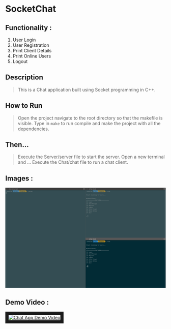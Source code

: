 # SocketChat

## Functionality :
1. User Login
2. User Registration
3. Print Client Details
4. Print Online Users
5. Logout

## Description

> This is a Chat application built using Socket programming in C++.

## How to Run

> Open the project navigate to the root directory so that the makefile is visible.
> Type in `make` to run compile and make the project with all the dependencies.

## Then...

> Execute the Server/server file to start the server.
> Open a new terminal and ...
> Execute the Chat/chat file to run a chat client.

## Images :
![alt text][logo]

[logo]: https://github.com/GitRafaelZamora/SocketChat/blob/master/udp/ScreenShot.png "Console App Screen Shot"

## Demo Video :
<a href="https://youtu.be/mFVosfK46Yo" target="_blank">
   <img src="http://img.youtube.com/vi/mFVosfK46Yo/0.jpg" 
        alt="Chat App Demo Video" 
        width="240" 
        height="180" 
        border="10" />
</a>
